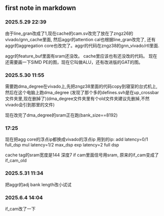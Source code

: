 ## first note in markdown
### 2025.5.29 22:39
由于line_gran改成了1,现在cache的cam.sv改完了放在了zngz26的vivado/gnn_cache里面, 然后aggr的attention cal也根据line_gran改完了, 还有aggr的aggregation core也改完了。aggr的代码在zngz38的gnn_vivado/rtl里面.

aggr的feature_buf里面有sram还没改。
cache里应该也有还没改的代码。
现在还需要画一下SIMD PE的图，现在它叫做ALU，还有改进版的GAT的图。

### 2025.5.30 11:55
需要跑dma_degree在vivado上,先把zngz38里面的代码copy到寝室的台式机上,然后在这个电脑上跑dma_degree (发现了那个多的defines.svh是在up_crossbar文件夹里,现在删掉了)(dma_degree文件夹里有个old文件夹建议先删掉,不然vivado会引到那里的文件)

现在改完了dma_degree的sram正在跑(bank_size==8192)

### 17:25
现在把agg core的浮点ip都换成vivado的浮点ip
用到的ip:
add latency=0/1 full_dsp
mul latency=1/2 max_dsp
exp latency=2 full dsp

cache tag的sram宽度是144 深度7
if cam里面信号用sram, 原来的if_cam变成了if_cam_old

### 2025.5.31 11:34
把aggr的adj bank length改小试试

### 2025.6.4 14:04
if_cam改了一下
